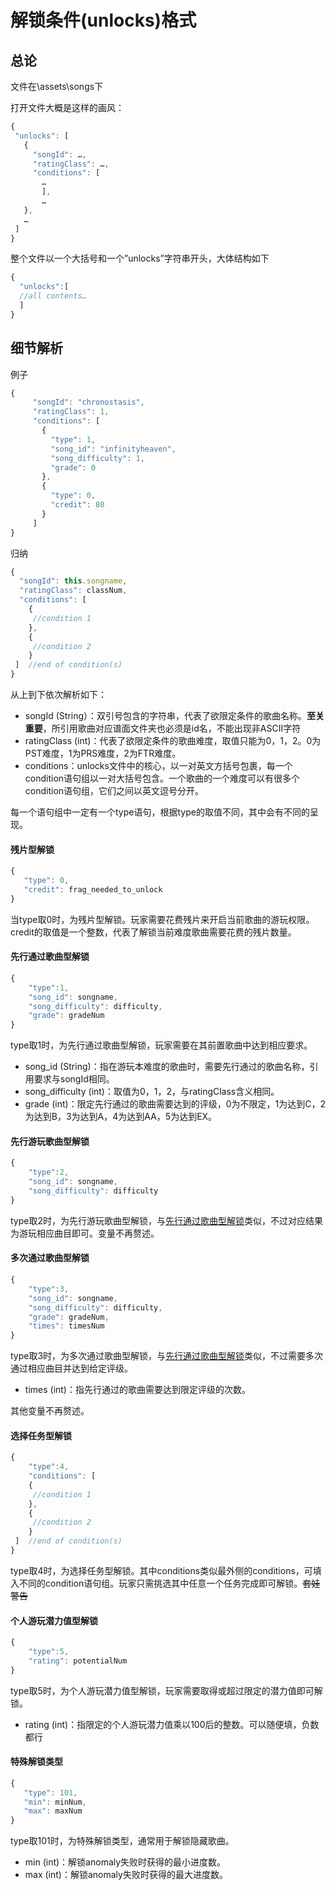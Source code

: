 # 解锁条件\(unlocks\)格式

## 总论

文件在\assets\songs下

打开文件大概是这样的画风：

```javascript
{
 "unlocks": [
   {
     "songId": …,
     "ratingClass": …,
     "conditions": [
       …
       ],
       …
   },
   …
 ]
}
```

整个文件以一个大括号和一个”unlocks”字符串开头，大体结构如下

```javascript
{
  "unlocks":[
  //all contents…
  ]
}
```

## 细节解析

例子

```javascript
{
     "songId": "chronostasis",
     "ratingClass": 1,
     "conditions": [
       {
         "type": 1,
         "song_id": "infinityheaven",
         "song_difficulty": 1,
         "grade": 0
       },
       {
         "type": 0,
         "credit": 80
       }
     ]
}
```

归纳

```javascript
{
  "songId": this.songname,
  "ratingClass": classNum,
  "conditions": [
    {
     //condition 1
    },
    {
     //condition 2
    }
 ]  //end of condition(s)
}
```

从上到下依次解析如下：

* songId \(String）：双引号包含的字符串，代表了欲限定条件的歌曲名称。**至关重要**，所引用歌曲对应谱面文件夹也必须是id名，不能出现非ASCII字符
* ratingClass \(int\)：代表了欲限定条件的歌曲难度，取值只能为0，1，2。0为PST难度，1为PRS难度，2为FTR难度。
* conditions：unlocks文件中的核心，以一对英文方括号包裹，每一个condition语句组以一对大括号包含。一个歌曲的一个难度可以有很多个condition语句组，它们之间以英文逗号分开。

每一个语句组中一定有一个type语句，根据type的取值不同，其中会有不同的呈现。

#### **残片型解锁**

```javascript
{
   "type": 0,
   "credit": frag_needed_to_unlock
}
```

当type取0时，为残片型解锁。玩家需要花费残片来开启当前歌曲的游玩权限。credit的取值是一个整数，代表了解锁当前难度歌曲需要花费的残片数量。

#### 先行通过歌曲型解锁

```javascript
{
    "type":1,    
    "song_id": songname,
    "song_difficulty": difficulty,
    "grade": gradeNum
}
```

type取1时，为先行通过歌曲型解锁，玩家需要在其前置歌曲中达到相应要求。

* song\_id \(String\)：指在游玩本难度的歌曲时，需要先行通过的歌曲名称，引用要求与songId相同。
* song\_difficulty \(int\)：取值为0，1，2，与ratingClass含义相同。
* grade \(int\)：限定先行通过的歌曲需要达到的评级，0为不限定，1为达到C，2为达到B，3为达到A，4为达到AA，5为达到EX。

#### **先**行游玩歌曲型解锁

```javascript
{
    "type":2,    
    "song_id": songname,
    "song_difficulty": difficulty
}
```

 type取2时，为先行游玩歌曲型解锁，与[先行通过歌曲型解锁](https://arcaeamemory.gitbook.io/memory-wiki/arcaea-file/unlocks#先行通过歌曲型解锁)类似，不过对应结果为游玩相应曲目即可。变量不再赘述。

#### 多次通过歌曲型解锁

```javascript
{
    "type":3,    
    "song_id": songname,
    "song_difficulty": difficulty,
    "grade": gradeNum,
    "times": timesNum
}
```

type取3时，为多次通过歌曲型解锁，与[先行通过歌曲型解锁](https://arcaeamemory.gitbook.io/memory-wiki/arcaea-file/unlocks#xian-hang-you-wan-ge-qu-xing-jie-suo)类似，不过需要多次通过相应曲目并达到给定评级。

* times \(int\)：指先行通过的歌曲需要达到限定评级的次数。

其他变量不再赘述。

#### **选择任务型解锁**

```javascript
{
    "type":4,
    "conditions": [
    {
     //condition 1
    },
    {
     //condition 2
    }
 ]  //end of condition(s)
}
```

type取4时，为选择任务型解锁。其中conditions类似最外侧的conditions，可填入不同的condition语句组。玩家只需挑选其中任意一个任务完成即可解锁。~~套娃警告~~

#### **个人游玩潜力值型解锁**

```javascript
{
    "type":5,    
    "rating": potentialNum
}
```

type取5时，为个人游玩潜力值型解锁，玩家需要取得或超过限定的潜力值即可解锁。

* rating \(int\)：指限定的个人游玩潜力值乘以100后的整数。可以随便填，负数都行

#### **特殊解锁类型**

```jsx
{
   "type": 101,
   "min": minNum,
   "max": maxNum
}
```

type取101时，为特殊解锁类型，通常用于解锁隐藏歌曲。

* min \(int\)：解锁anomaly失败时获得的最小进度数。
* max \(int\)：解锁anomaly失败时获得的最大进度数。

